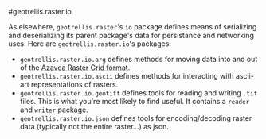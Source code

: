 #geotrellis.raster.io

As elsewhere, `geotrellis.raster`'s `io` package defines means of serializing and deserializing its parent package's data for persistance and networking uses. Here are `geotrellis.raster.io`'s packages:

- `geotrellis.raster.io.arg` defines methods for moving data into and out of the [Azavea Raster Grid format](http://geotrellis.io/documentation/0.9.0/geotrellis/io/arg/).
- `geotrellis.raster.io.ascii` defines methods for interacting with ascii-art representations of rasters.
- `geotrellis.raster.io.geotiff` defines tools for reading and writing `.tif` files. This is what you're most likely to find useful. It contains a `reader` and `writer` package.
- `geotrellis.raster.io.json` defines tools for encoding/decoding raster data (typically not the entire raster...) as json.